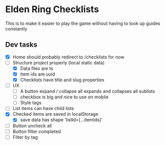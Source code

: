 # Elden Ring Checklists

This is to make it easier to play the game without having to look up guides constantly

## Dev tasks

- [x] Home should probably redirect to /checklists for now
- [ ] Structure project properly (local static data)
  - [x] Data files are ts
  - [x] item ids are uuid
  - [x] Checklists have title and slug properties
- [ ] UX
  - [ ] A button expand / collapse all expands and collapses all sublists
  - [ ] checkbox is big and nice to use on mobile
  - [ ] Style tags
- [ ] List items can have child lists
- [x] Checked items are saved in localStorage
  - [x] save data has shape 'listId=[...itemIds]'
- [ ] Button uncheck all
- [ ] Button filter completed
- [ ] Filter by tag